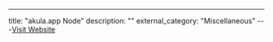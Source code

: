---
title: "akula.app Node"
description: ""
external_category: "Miscellaneous"
---[Visit Website](https://akula.app)

